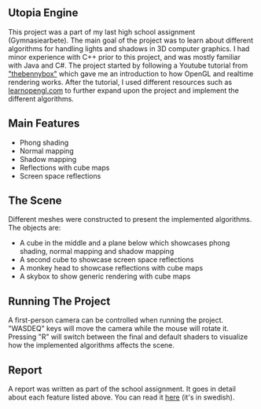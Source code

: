 ## Utopia Engine
This project was a part of my last high school assignment (Gymnasiearbete). The main goal of the project was to learn about different algorithms for handling lights and shadows in 3D computer graphics. I had minor experience with C++ prior to this project, and was mostly familiar with Java and C#.
The project started by following a Youtube tutorial from ["thebennybox"](https://www.youtube.com/watch?v=ftiKrP3gW3k&list=PLEETnX-uPtBXT9T-hD0Bj31DSnwio-ywh) which gave me an introduction to how OpenGL and realtime rendering works. 
After the tutorial, I used different resources such as [learnopengl.com](https://learnopengl.com/) to further expand upon the project and implement the different algorithms.

## Main Features
* Phong shading
* Normal mapping
* Shadow mapping
* Reflections with cube maps
* Screen space reflections

## The Scene
Different meshes were constructed to present the implemented algorithms. The objects are:
* A cube in the middle and a plane below which showcases phong shading, normal mapping and shadow mapping
* A second cube to showcase screen space reflections
* A monkey head to showcase reflections with cube maps
* A skybox to show generic rendering with cube maps

## Running The Project
A first-person camera can be controlled when running the project. "WASDEQ" keys will move the camera while the mouse will rotate it. Pressing "R" will switch between the final and default shaders to visualize how the implemented algorithms affects the scene.

## Report
A report was written as part of the school assignment. It goes in detail about each feature listed above. You can read it [here](https://drive.google.com/file/d/13NIolz76D7zeJDDkTpxawwOKp9tclkq_/view?usp=sharing) (it's in swedish).
